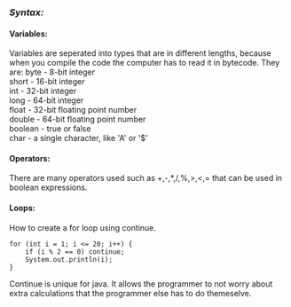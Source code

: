 ### _Syntax:_  
#### Variables:  
Variables are seperated into types that are in different lengths, because when you compile the code the computer has to read it in bytecode.
They are:
byte - 8-bit integer  
short - 16-bit integer  
int - 32-bit integer  
long - 64-bit integer  
float - 32-bit floating point number  
double - 64-bit floating point number  
boolean - true or false  
char - a single character, like 'A' or '$'  
#### Operators:
There are many operators used such as +,-,*,/,%,>,<,= that can be used in boolean expressions.

#### Loops:

How to create  a for loop using continue.
```
for (int i = 1; i <= 20; i++) {
    if (i % 2 == 0) continue;
    System.out.println(i);
}
```
Continue is unique for java. It allows the programmer to not worry about extra calculations that the programmer else has to do themeselve.